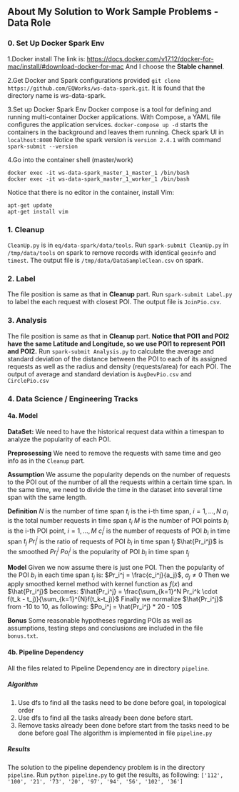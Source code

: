 ## About My Solution to Work Sample Problems - Data Role

### 0. Set Up Docker Spark Env
1.Docker install
The link is: https://docs.docker.com/v17.12/docker-for-mac/install/#download-docker-for-mac
And I choose the **Stable channel**.

2.Get Docker and Spark configurations provided
```git clone https://github.com/EQWorks/ws-data-spark.git```. It is found that the directory name is ws-data-spark.

3.Set up Docker Spark Env
Docker compose is a tool for defining and running multi-container Docker applications. With Compose, a YAML file configures the application services. ```docker-compose up -d``` starts the containers in the background and leaves them running. Check spark UI in ```localhost:8080```
Notice the spark version is ```version 2.4.1``` with command ```spark-submit --version```

4.Go into the container shell (master/work)
```
docker exec -it ws-data-spark_master_1_master_1 /bin/bash
docker exec -it ws-data-spark_master_1_worker_1 /bin/bash
```
Notice that there is no editor in the container, install Vim:
```
apt-get update
apt-get install vim
```

### 1. Cleanup
```CleanUp.py``` is in ```eq/data-spark/data/tools```.
Run ```spark-submit CleanUp.py``` in ```/tmp/data/tools``` on spark to remove records with identical ```geoinfo``` and ```timest```.
The output file is ```/tmp/data/DataSampleClean.csv``` on spark.

### 2. Label
The file position is same as that in **Cleanup** part.
Run ```spark-submit Label.py``` to label the each request with closest POI.
The output file is ```JoinPio.csv```.

### 3. Analysis
The file position is same as that in **Cleanup** part.
**Notice that POI1 and POI2 have the same Latitude and Longitude, so we use POI1 to represent POI1 and POI2.**
Run ```spark-submit Analysis.py``` to calculate the average and standard deviation of the distance between the POI to each of its assigned requests as well as the radius and density (requests/area) for each POI.
The output of average and standard deviation is ```AvgDevPio.csv``` and ```CirclePio.csv```

### 4. Data Science / Engineering Tracks
#### 4a. Model
**DataSet:** We need to have the historical request data within a timespan to analyze the popularity of each POI.

**Preprosessing** We need to remove the requests with same time and geo info as in the ```Cleanup``` part.

**Assumption** We assume the popularity depends on the number of requests to the POI out of the number of all the requests within a certain time span. In the same time, we need to divide the time in the dataset into several time span with the same length.

**Definition**
$N$ is the number of time span
$t_i$ is the i-th time span, $i=1,...,N$
$a_i$ is the total number requests in time span $t_i$
$M$ is the number of POI points
$b_i$ is the i-th POI point, $i=1,...,M$
$c_i^j$ is the number of requests of POI $b_i$ in time span $t_j$
$Pr_i^j$ is the ratio of requests of POI $b_i$ in time span $t_j$
$\hat{Pr_i^j}$ is the smoothed $Pr_i^j$
$Po_i^j$ is the popularity of POI $b_i$ in time span $t_j$

**Model**
Given we now assume there is just one POI. Then the popularity of the POI $b_i$ in each time span $t_j$ is:
$Pr_i^j = \frac{c_i^j}{a_j}$, $a_j \neq 0$
Then we apply smoothed kernel method with kernel function as $f(x)$ and $\hat{Pr_i^j}$ becomes:
$\hat{Pr_i^j} = \frac{\sum_{k=1}^N Pr_i^k \cdot f(t_k - t_j)}{\sum_{k=1}^{N}f(t_k-t_j)}$
Finally we normalize $\hat{Pr_i^j}$ from -10 to 10, as following:
$Po_i^j = \hat{Pr_i^j} * 20 - 10$

**Bonus**
Some reasonable hypotheses regarding POIs as well as assumptions, testing steps and conclusions are included in the file ```bonus.txt```.

#### 4b. Pipeline Dependency
All the files related to Pipeline Dependency are in directory ```pipeline```.
##### Algorithm
1. Use dfs to find all the tasks need to be done before goal, in topological order
2. Use dfs to find all the tasks already been done before start.
3. Remove tasks already been done before start from the tasks need to be done before goal
The algorithm is implemented in file ```pipeline.py```

##### Results
The solution to the pipeline dependency problem is in the directory ```pipeline```. Run ```python pipeline.py``` to get the results, as following:
```['112', '100', '21', '73', '20', '97', '94', '56', '102', '36']```



 



